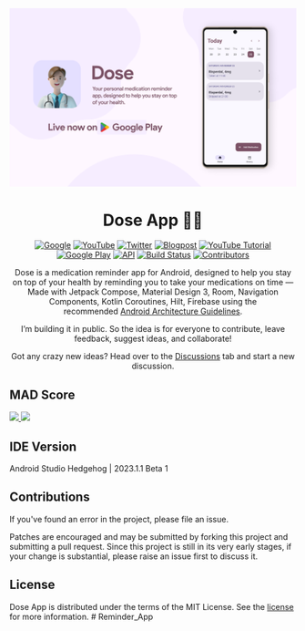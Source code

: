 ![Dose App](docs/images/play-store.png "Dose App")


<h1 align="center">Dose App 💊⏰</h1>
<p align="center">
  <a href="https://devlibrary.withgoogle.com/products/android/repos/waseefakhtar-dose-android"><img alt="Google" src="https://img.shields.io/badge/Google%20DevLibrary-Waseef-3ddc84?logo=android&logoColor=3ddc84"/></a>
  <a href="https://www.youtube.com/shorts/RTNcK_2yhYI"><img alt="YouTube" src="https://img.shields.io/badge/YouTube-Google%20Developers-ff0000?logo=youtube"/></a>
  <a href="https://twitter.com/AndroidDev/status/1560008567587061761"><img alt="Twitter" src="https://img.shields.io/badge/Twitter-Android%20Developers-white?logo=X"/></a>
  <a href="https://www.waseefakhtar.com/android/form-using-jetpack-compose-and-material-design/"><img alt="Blogpost" src="https://img.shields.io/badge/Blog%20Post-Waseef%20Akhtar-white"/></a>
  <a href="https://www.youtube.com/watch?v=taWNluAoyaE"><img alt="YouTube Tutorial" src="https://img.shields.io/badge/YouTube%20Tutorial-Waseef%20Akhtar-ff0000?logo=youtube"/></a><br>
  <a href="https://play.google.com/store/apps/details?id=com.waseefakhtar.doseapp"><img src="https://img.shields.io/badge/View%20on%20Google%20Play-grey?logo=android" alt="Google Play"/></a>
  <a href="https://android-arsenal.com/api?level=21"><img alt="API" src="https://img.shields.io/badge/API-21%2B-brightgreen.svg?style=flat"/></a>
  <a href="https://github.com/waseefakhtar/dose-android/actions"><img alt="Build Status" src="https://github.com/waseefakhtar/dose-android/workflows/Android%20CI/badge.svg?branch=main"/></a> 
  <a href="https://github.com/waseefakhtar/dose-android/contributors/"><img src="https://img.shields.io/github/contributors/waseefakhtar/dose-android.svg" alt="Contributors" /></a>
</p> 

<p align="center">
Dose is a medication reminder app for Android, designed to help you stay on top of your health by reminding you to take your medications on time — Made with Jetpack Compose, Material Design 3, Room, Navigation Components, Kotlin Coroutines, Hilt, Firebase using the recommended <a href="https://developer.android.com/topic/architecture">Android Architecture Guidelines</a>.
</p>
<p align="center">
I’m building it in public. So the idea is for everyone to contribute, leave feedback, suggest ideas, and collaborate!
</p>

<p align="center">
Got any crazy new ideas? Head over to the <a href="https://github.com/waseefakhtar/dose-android/discussions">Discussions</a> tab and start a new discussion.
</p>

## MAD Score
<a href="https://madscorecard.withgoogle.com/scorecard/share/1233122117/">
<img src="https://user-images.githubusercontent.com/4093820/186459147-1b2e7102-498f-4874-841b-2be88336c2a8.png"/> 
<img src="https://user-images.githubusercontent.com/4093820/186459184-eda3a2c5-fe3c-4038-94e7-fbcb45e90946.png"/> 
</a>

## IDE Version
Android Studio Hedgehog | 2023.1.1 Beta 1

## Contributions

If you've found an error in the project, please file an issue.

Patches are encouraged and may be submitted by forking this project and submitting a pull request. Since this project is still in its very early stages, if your change is substantial, please raise an issue first to discuss it.

## License

Dose App is distributed under the terms of the MIT License. See the
[license](LICENSE) for more information.
#   R e m i n d e r _ A p p 
 
 